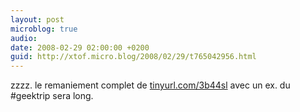 ```yaml
---
layout: post
microblog: true
audio: 
date: 2008-02-29 02:00:00 +0200
guid: http://xtof.micro.blog/2008/02/29/t765042956.html
---
```

zzzz. le remaniement complet de [tinyurl.com/3b44sl](http://tinyurl.com/3b44sl) avec un ex. du #geektrip sera long.
